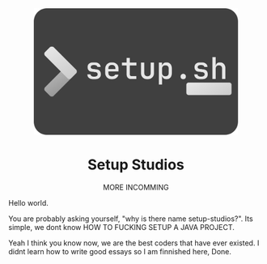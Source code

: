 <div align="center">

<img height="250px" src="https://github.com/setup-studios/.github/blob/main/profile/Asset%201%404x.png">

# Setup Studios
MORE INCOMMING

</div>

<!--

**Here are some ideas to get you started:**

🙋‍♀️ A short introduction - what is your organization all about?
🌈 Contribution guidelines - how can the community get involved?
👩‍💻 Useful resources - where can the community find your docs? Is there anything else the community should know?
🍿 Fun facts - what does your team eat for breakfast?
🧙 Remember, you can do mighty things with the power of [Markdown](https://docs.github.com/github/writing-on-github/getting-started-with-writing-and-formatting-on-github/basic-writing-and-formatting-syntax)
-->

Hello world.

You are probably asking yourself, "why is there name setup-studios?". Its simple, we dont know HOW TO FUCKING SETUP A JAVA PROJECT.

Yeah I think you know now, we are the best coders that have ever existed. I didnt learn how to write good essays so I am finnished here, Done.
